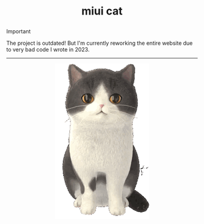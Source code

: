 # <p align="center">miui cat</p>
> [!IMPORTANT]
> The project is outdated! But I'm currently reworking the entire website due to very bad code I wrote in 2023.
<hr>
<p align="center">
  <img src="assets/normal/deafult.gif">
</p>
